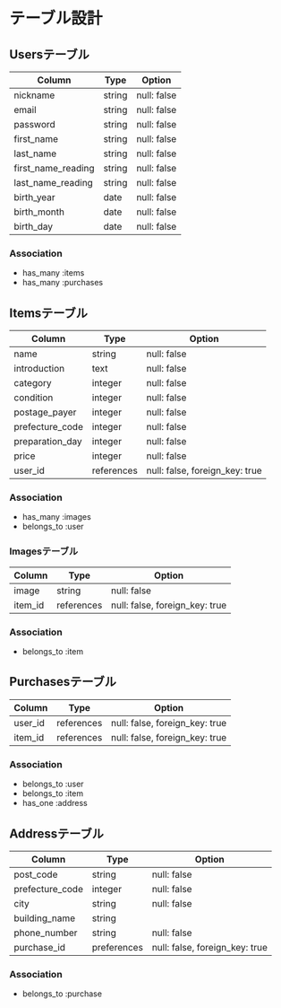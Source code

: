 # テーブル設計

## Usersテーブル

| Column             | Type   | Option      |
| ------------------ | ------ | ----------- |
| nickname           | string | null: false |
| email              | string | null: false |
| password           | string | null: false |
| first_name         | string | null: false |
| last_name          | string | null: false |
| first_name_reading | string | null: false |
| last_name_reading  | string | null: false |
| birth_year         | date   | null: false |
| birth_month        | date   | null: false |
| birth_day          | date   | null: false |

### Association

- has_many :items
- has_many :purchases

## Itemsテーブル

| Column          | Type       | Option                         |
| --------------- | ---------- | ------------------------------ |
| name            | string     | null: false                    |
| introduction    | text       | null: false                    |
| category        | integer    | null: false                    |
| condition       | integer    | null: false                    |
| postage_payer   | integer    | null: false                    |
| prefecture_code | integer    | null: false                    |
| preparation_day | integer    | null: false                    |
| price           | integer    | null: false                    |
| user_id         | references | null: false, foreign_key: true |

### Association

- has_many   :images
- belongs_to :user

### Imagesテーブル

| Column          | Type       | Option                         |
| --------------- | ---------- | ------------------------------ |
| image           | string     | null: false                    |
| item_id         | references | null: false, foreign_key: true |

### Association

- belongs_to :item

## Purchasesテーブル

| Column          | Type       | Option                         |
| --------------- | ---------- | ------------------------------ |
| user_id         | references | null: false, foreign_key: true |
| item_id         | references | null: false, foreign_key: true |

### Association

- belongs_to :user
- belongs_to :item
- has_one    :address

## Addressテーブル

| Column          | Type        | Option                         |
| --------------- | ----------- | ------------------------------ |
| post_code       | string      | null: false                    |
| prefecture_code | integer     | null: false                    |
| city            | string      | null: false                    |
| building_name   | string      |                                |
| phone_number    | string      | null: false                    |
| purchase_id     | preferences | null: false, foreign_key: true |

### Association

- belongs_to :purchase
